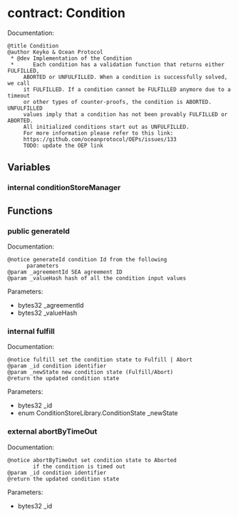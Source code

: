 
# contract: Condition

Documentation:
```
@title Condition
@author Keyko & Ocean Protocol
 * @dev Implementation of the Condition
 *      Each condition has a validation function that returns either FULFILLED, 
     ABORTED or UNFULFILLED. When a condition is successfully solved, we call 
     it FULFILLED. If a condition cannot be FULFILLED anymore due to a timeout 
     or other types of counter-proofs, the condition is ABORTED. UNFULFILLED 
     values imply that a condition has not been provably FULFILLED or ABORTED. 
     All initialized conditions start out as UNFULFILLED.
     For more information please refer to this link: 
     https://github.com/oceanprotocol/OEPs/issues/133
     TODO: update the OEP link
```

## Variables

### internal conditionStoreManager

## Functions

### public generateId

Documentation:

```
@notice generateId condition Id from the following 
      parameters
@param _agreementId SEA agreement ID
@param _valueHash hash of all the condition input values
```
Parameters:
* bytes32 _agreementId
* bytes32 _valueHash

### internal fulfill

Documentation:

```
@notice fulfill set the condition state to Fulfill | Abort
@param _id condition identifier
@param _newState new condition state (Fulfill/Abort)
@return the updated condition state 
```
Parameters:
* bytes32 _id
* enum ConditionStoreLibrary.ConditionState _newState

### external abortByTimeOut

Documentation:

```
@notice abortByTimeOut set condition state to Aborted 
        if the condition is timed out
@param _id condition identifier
@return the updated condition state
```
Parameters:
* bytes32 _id
